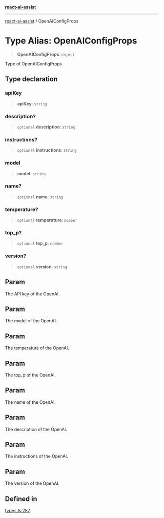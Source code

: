[**react-ai-assist**](../README.md)

***

[react-ai-assist](../globals.md) / OpenAIConfigProps

# Type Alias: OpenAIConfigProps

> **OpenAIConfigProps**: `object`

Type of OpenAIConfigProps

## Type declaration

### apiKey

> **apiKey**: `string`

### description?

> `optional` **description**: `string`

### instructions?

> `optional` **instructions**: `string`

### model

> **model**: `string`

### name?

> `optional` **name**: `string`

### temperature?

> `optional` **temperature**: `number`

### top\_p?

> `optional` **top\_p**: `number`

### version?

> `optional` **version**: `string`

## Param

The API key of the OpenAI.

## Param

The model of the OpenAI.

## Param

The temperature of the OpenAI.

## Param

The top_p of the OpenAI.

## Param

The name of the OpenAI.

## Param

The description of the OpenAI.

## Param

The instructions of the OpenAI.

## Param

The version of the OpenAI.

## Defined in

[types.ts:287](https://github.com/lixun910/ai-assistant/blob/3d3b9b0ad83cd6e8a6fa140c45b5cd7a1afa7cb8/src/types.ts#L287)
